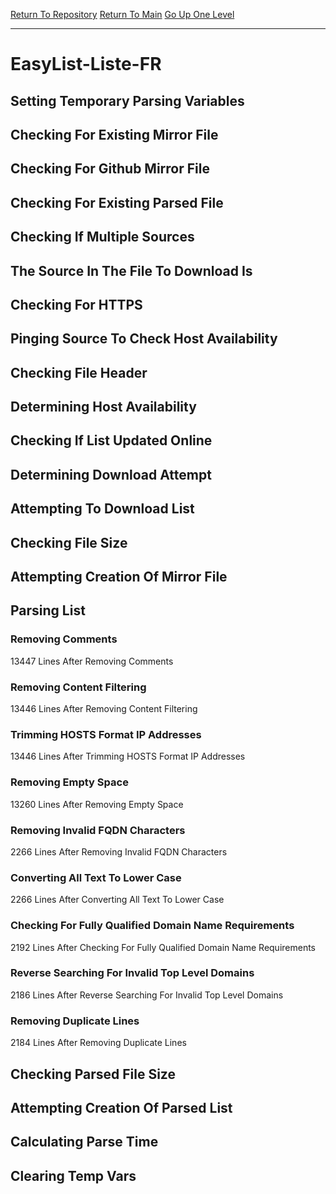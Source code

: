 [Return To Repository](https://github.com/deathbybandaid/piholeparser/)
[Return To Main](https://github.com/deathbybandaid/piholeparser/blob/master/RecentRunLogs/Mainlog.md)
[Go Up One Level](https://github.com/deathbybandaid/piholeparser/blob/master/RecentRunLogs/TopLevelScripts/30-Processing-External-Blacklists.md)
____________________________________
# EasyList-Liste-FR
## Setting Temporary Parsing Variables
## Checking For Existing Mirror File
## Checking For Github Mirror File
## Checking For Existing Parsed File
## Checking If Multiple Sources
## The Source In The File To Download Is
## Checking For HTTPS
## Pinging Source To Check Host Availability
## Checking File Header
## Determining Host Availability
## Checking If List Updated Online
## Determining Download Attempt
## Attempting To Download List
## Checking File Size
## Attempting Creation Of Mirror File
## Parsing List
### Removing Comments
13447 Lines After Removing Comments
### Removing Content Filtering
13446 Lines After Removing Content Filtering
### Trimming HOSTS Format IP Addresses
13446 Lines After Trimming HOSTS Format IP Addresses
### Removing Empty Space
13260 Lines After Removing Empty Space
### Removing Invalid FQDN Characters
2266 Lines After Removing Invalid FQDN Characters
### Converting All Text To Lower Case
2266 Lines After Converting All Text To Lower Case
### Checking For Fully Qualified Domain Name Requirements
2192 Lines After Checking For Fully Qualified Domain Name Requirements
### Reverse Searching For Invalid Top Level Domains
2186 Lines After Reverse Searching For Invalid Top Level Domains
### Removing Duplicate Lines
2184 Lines After Removing Duplicate Lines
## Checking Parsed File Size
## Attempting Creation Of Parsed List
## Calculating Parse Time
## Clearing Temp Vars
